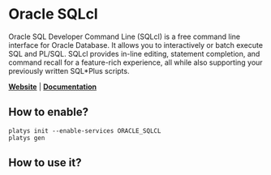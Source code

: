 # Oracle SQLcl

Oracle SQL Developer Command Line (SQLcl) is a free command line interface for Oracle Database. It allows you to interactively or batch execute SQL and PL/SQL. SQLcl provides in-line editing, statement completion, and command recall for a feature-rich experience, all while also supporting your previously written SQL*Plus scripts. 

**[Website](https://www.oracle.com/database/technologies/appdev/sqlcl.html)** | **[Documentation](https://docs.oracle.com/en/database/oracle/sql-developer-command-line/)** 

## How to enable?

```
platys init --enable-services ORACLE_SQLCL
platys gen
```

## How to use it?

